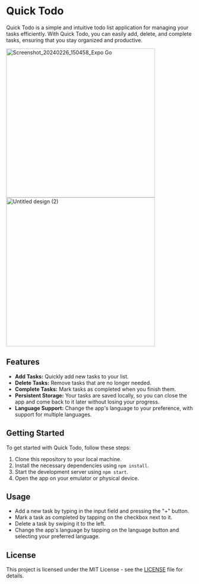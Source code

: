 # Quick Todo

Quick Todo is a simple and intuitive todo list application for managing your tasks efficiently. With Quick Todo, you can easily add, delete, and complete tasks, ensuring that you stay organized and productive.

<img src="https://github.com/Deadsec19/QuickTodo/assets/90950290/7130646a-56a1-4286-828e-10c76a71a729" alt="Screenshot_20240226_150458_Expo Go" width="400">
<img src="https://github.com/Deadsec19/QuickTodo/assets/90950290/40e06a39-7436-4dba-8c36-25290233ca46" alt="Untitled design (2)" width="400">

## Features

- **Add Tasks:** Quickly add new tasks to your list.
- **Delete Tasks:** Remove tasks that are no longer needed.
- **Complete Tasks:** Mark tasks as completed when you finish them.
- **Persistent Storage:** Your tasks are saved locally, so you can close the app and come back to it later without losing your progress.
- **Language Support:** Change the app's language to your preference, with support for multiple languages.

## Getting Started

To get started with Quick Todo, follow these steps:

1. Clone this repository to your local machine.
2. Install the necessary dependencies using `npm install`.
3. Start the development server using `npm start`.
4. Open the app on your emulator or physical device.

## Usage

- Add a new task by typing in the input field and pressing the "+" button.
- Mark a task as completed by tapping on the checkbox next to it.
- Delete a task by swiping it to the left.
- Change the app's language by tapping on the language button and selecting your preferred language.

## License

This project is licensed under the MIT License - see the [LICENSE](LICENSE) file for details.
